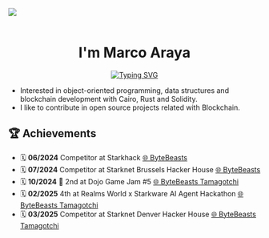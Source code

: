 <img src="https://user-images.githubusercontent.com/73097560/115834477-dbab4500-a447-11eb-908a-139a6edaec5c.gif"><br><br>

<h1 align="center"><b>I'm Marco Araya</b></h1>
<!--  -->
<p align="center">
  <a href="https://git.io/typing-svg"><img src="https://readme-typing-svg.demolab.com?font=Fira+Code&pause=1000&color=FF4500&center=true&vCenter=true&width=435&lines=Software+Developer;Tech+Geek;Programmer;Do+not+stop+of+learning" alt="Typing SVG" /></a>
</p>

- Interested in object-oriented programming, data structures and blockchain development with Cairo, Rust and Solidity.
- I like to contribute in open source projects related with Blockchain.


## 🏆 Achievements 
- 🗓️ **06/2024** Competitor at Starkhack [🌐 ByteBeasts](https://ethglobal.com/showcase/bytebeasts-kf97c)
- 🗓️ **07/2024** Competitor at Starknet Brussels Hacker House [🌐 ByteBeasts](https://github.com/ByteBuildersLabs/ByteBeastsFrontend)
- 🗓️ **10/2024** 🥈 2nd at Dojo Game Jam #5 [🌐 ByteBeasts Tamagotchi](https://github.com/ByteBuildersLabs/BabyBeastsv2)
- 🗓️ **02/2025** 4th at Realms World x Starkware AI Agent Hackathon [🌐 ByteBeasts Tamagotchi](https://github.com/ByteBuildersLabs/BabyBeastsv2)
- 🗓️ **03/2025** Competitor at Starknet Denver Hacker House  [🌐 ByteBeasts Tamagotchi](https://github.com/ByteBuildersLabs/BabyBeastsv2)

<br>

